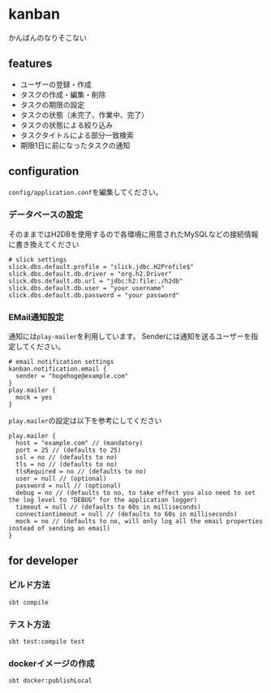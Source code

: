 # kanban
かんばんのなりそこない

## features

- ユーザーの登録・作成
- タスクの作成・編集・削除
- タスクの期限の設定
- タスクの状態（未完了、作業中、完了）
- タスクの状態による絞り込み
- タスクタイトルによる部分一致検索
- 期限1日に前になったタスクの通知

## configuration
`config/application.conf`を編集してください。

### データベースの設定
そのままではH2DBを使用するので各環境に用意されたMySQLなどの接続情報に書き換えてください
```$xslt
# slick settings
slick.dbs.default.profile = "slick.jdbc.H2Profile$"
slick.dbs.default.db.driver = "org.h2.Driver"
slick.dbs.default.db.url = "jdbc:h2:file:./h2db"
slick.dbs.default.db.user = "your username"
slick.dbs.default.db.password = "your password"
```

### EMail通知設定
通知には`play-mailer`を利用しています。
Senderには通知を送るユーザーを指定してください。
```$xslt
# email notification settings
kanban.notification.email {
  sender = "hogehoge@example.com"
}
play.mailer {
  mock = yes
}
```
`play.mailer`の設定は以下を参考にしてください
```$xslt
play.mailer {
  host = "example.com" // (mandatory)
  port = 25 // (defaults to 25)
  ssl = no // (defaults to no)
  tls = no // (defaults to no)
  tlsRequired = no // (defaults to no)
  user = null // (optional)
  password = null // (optional)
  debug = no // (defaults to no, to take effect you also need to set the log level to "DEBUG" for the application logger)
  timeout = null // (defaults to 60s in milliseconds)
  connectiontimeout = null // (defaults to 60s in milliseconds)
  mock = no // (defaults to no, will only log all the email properties instead of sending an email)
}
```

## for developer

### ビルド方法
`sbt compile`

### テスト方法
`sbt test:compile test`

### dockerイメージの作成
`sbt docker:publishLocal`

